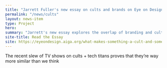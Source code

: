 ```yaml
---
title: "Jarrett Fuller's new essay on cults and brands on Eye on Design'"
permalink: "/news/cults"
layout: news-item
type: Project
hero:
summary: "Jarrett's new essay explores the overlap of branding and cults"
site-title: Read the Essay
site: https://eyeondesign.aiga.org/what-makes-something-a-cult-and-something-else-a-brand/
---
```

The recent slew of TV shows on cults + tech titans proves that they’re way more similar than we think


